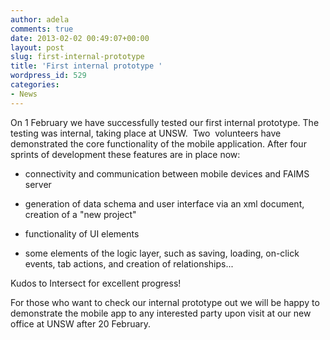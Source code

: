 ```yaml
---
author: adela
comments: true
date: 2013-02-02 00:49:07+00:00
layout: post
slug: first-internal-prototype
title: 'First internal prototype '
wordpress_id: 529
categories:
- News
---
```


On 1 February we have successfully tested our first internal prototype. The testing was internal, taking place at UNSW.  Two  volunteers have demonstrated the core functionality of the mobile application. After four sprints of development these features are in place now:

- connectivity and communication between mobile devices and FAIMS server

- generation of data schema and user interface via an xml document, creation of a "new project"

- functionality of UI elements

- some elements of the logic layer, such as saving, loading, on-click events, tab actions, and creation of relationships...

Kudos to Intersect for excellent progress!

For those who want to check our internal prototype out we will be happy to demonstrate the mobile app to any interested party upon visit at our new office at UNSW after 20 February.
